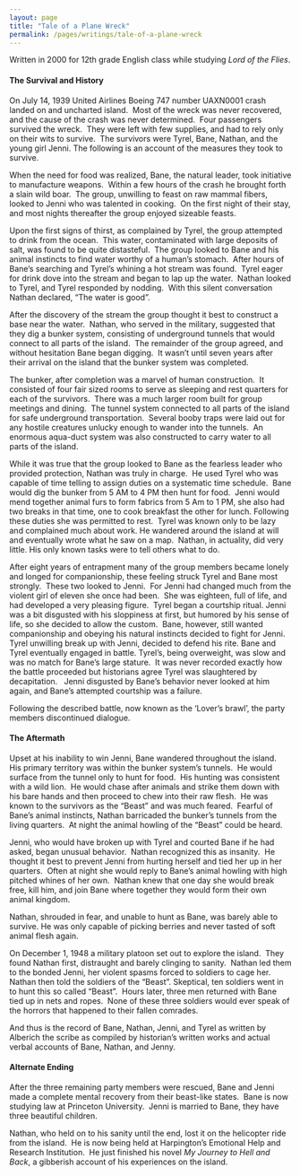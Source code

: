 ```yaml
---
layout: page
title: "Tale of a Plane Wreck"
permalink: /pages/writings/tale-of-a-plane-wreck
---
```

<!-- wp:paragraph {"textColor":"very-dark-gray","backgroundColor":"very-light-gray","fontSize":"small"} -->
<p class="has-text-color has-background has-small-font-size has-very-dark-gray-color has-very-light-gray-background-color">Written in 2000 for 12th grade English class while studying <em>Lord of the Flies</em>.</p>
<!-- /wp:paragraph -->

<!-- wp:heading {"level":4} -->
<h4>The Survival and History&nbsp;&nbsp;&nbsp;&nbsp;&nbsp;&nbsp; </h4>
<!-- /wp:heading -->

<!-- wp:paragraph -->
<p>On July 14, 1939 United Airlines Boeing 747 number UAXN0001
crash landed on and uncharted island.&nbsp;
Most of the wreck was never recovered, and the cause of the crash was
never determined.&nbsp; Four passengers
survived the wreck.&nbsp; They were left with
few supplies, and had to rely only on their wits to survive.&nbsp; The survivors were Tyrel, Bane, Nathan, and
the young girl Jenni. The following is an account of the measures they took to
survive.</p>
<!-- /wp:paragraph -->

<!-- wp:paragraph -->
<p>When the need for food was realized, Bane, the natural
leader, took initiative to manufacture weapons.&nbsp;
Within a few hours of the crash he brought forth a slain wild boar.&nbsp; The group, unwilling to feast on raw mammal
fibers, looked to Jenni who was talented in cooking.&nbsp; On the first night of their stay, and most
nights thereafter the group enjoyed sizeable feasts.</p>
<!-- /wp:paragraph -->

<!-- wp:paragraph -->
<p>Upon the first signs of thirst, as complained by Tyrel, the group attempted to drink from the ocean.  This water, contaminated with large deposits of salt, was found to be quite distasteful.  The group looked to Bane and his animal instincts to find water worthy of a human’s stomach.  After hours of Bane’s searching and Tyrel’s whining a hot stream was found.  Tyrel eager for drink dove into the stream and began to lap up the water.  Nathan looked to Tyrel, and Tyrel responded by nodding.  With this silent conversation Nathan declared, “The water is good”.</p>
<!-- /wp:paragraph -->

<!-- wp:paragraph -->
<p>After the discovery of the stream the group thought it best
to construct a base near the water.&nbsp;
Nathan, who served in the military, suggested that they dig a bunker system,
consisting of underground tunnels that would connect to all parts of the
island.&nbsp; The remainder of the group
agreed, and without hesitation Bane began digging.&nbsp; It wasn’t until seven years after their
arrival on the island that the bunker system was completed.&nbsp; </p>
<!-- /wp:paragraph -->

<!-- wp:paragraph -->
<p>The bunker, after completion was a marvel of human
construction.&nbsp; It consisted of four fair
sized rooms to serve as sleeping and rest quarters for each of the
survivors.&nbsp; There was a much larger room
built for group meetings and dining.&nbsp; The
tunnel system connected to all parts of the island for safe underground
transportation.&nbsp; Several booby traps were
laid out for any hostile creatures unlucky enough to wander into the
tunnels.&nbsp; An enormous aqua-duct system
was also constructed to carry water to all parts of the island.</p>
<!-- /wp:paragraph -->

<!-- wp:paragraph -->
<p>While it was true that the group looked to Bane as the
fearless leader who provided protection, Nathan was truly in charge.&nbsp; He used Tyrel who was capable of time telling
to assign duties on a systematic time schedule.&nbsp;
Bane would dig the bunker from 5 AM to 4 PM then hunt for food.&nbsp; Jenni would mend together animal furs to form
fabrics from 5 Am to 1 PM, she also had two breaks in that time, one to cook
breakfast the other for lunch. Following these duties she was permitted to rest.&nbsp; Tyrel was known only to be lazy and
complained much about work. He wandered around the island at will and
eventually wrote what he saw on a map.&nbsp;
Nathan, in actuality, did very little. His only known tasks were to tell
others what to do.</p>
<!-- /wp:paragraph -->

<!-- wp:paragraph -->
<p>After eight years of entrapment many of the group members
became lonely and longed for companionship, these feeling struck Tyrel and Bane
most strongly.&nbsp; These two looked to
Jenni.&nbsp; For Jenni had changed much from
the violent girl of eleven she once had been.&nbsp;
She was eighteen, full of life, and had developed a very pleasing
figure.&nbsp; Tyrel began a courtship ritual.
Jenni was a bit disgusted with his sloppiness at first, but humored by his
sense of life, so she decided to allow the custom.&nbsp; Bane, however, still wanted companionship and
obeying his natural instincts decided to fight for Jenni.&nbsp; Tyrel unwilling break up with Jenni, decided
to defend his rite. Bane and Tyrel eventually engaged in battle. Tyrel’s, being
overweight, was slow and was no match for Bane’s large stature.&nbsp; It was never recorded exactly how the battle
proceeded but historians agree Tyrel was slaughtered by decapitation.&nbsp;&nbsp; Jenni disgusted by Bane’s behavior never looked
at him again, and Bane’s attempted courtship was a failure.</p>
<!-- /wp:paragraph -->

<!-- wp:paragraph -->
<p>Following the described battle, now known as the ‘Lover’s
brawl’, the party members discontinued dialogue.</p>
<!-- /wp:paragraph -->

<!-- wp:heading {"level":4} -->
<h4>The Aftermath</h4>
<!-- /wp:heading -->

<!-- wp:paragraph -->
<p>Upset at his inability to win Jenni, Bane wandered
throughout the island.&nbsp; His primary
territory was within the bunker system’s tunnels.&nbsp; He would surface from the tunnel only to hunt
for food.&nbsp; His hunting was consistent
with a wild lion.&nbsp; He would chase after
animals and strike them down with his bare hands and then proceed to chew into
their raw flesh.&nbsp; He was known to the
survivors as the “Beast” and was much feared.&nbsp;
Fearful of Bane’s animal instincts, Nathan barricaded the bunker’s
tunnels from the living quarters.&nbsp; At
night the animal howling of the “Beast” could be heard.</p>
<!-- /wp:paragraph -->

<!-- wp:paragraph -->
<p>Jenni, who would have broken up with Tyrel and courted Bane
if he had asked, began unusual behavior.&nbsp;
Nathan recognized this as insanity.&nbsp;
He thought it best to prevent Jenni from hurting herself and tied her up
in her quarters.&nbsp; Often at night she
would reply to Bane’s animal howling with high pitched whines of her own.&nbsp; Nathan knew that one day she would break
free, kill him, and join Bane where together they would form their own animal
kingdom.</p>
<!-- /wp:paragraph -->

<!-- wp:paragraph -->
<p>Nathan, shrouded in fear, and unable to hunt as Bane, was
barely able to survive. He was only capable of picking berries and never tasted
of soft animal flesh again. </p>
<!-- /wp:paragraph -->

<!-- wp:paragraph -->
<p>On December 1, 1948 a military platoon set out to explore
the island.&nbsp; They found Nathan first,
distraught and barely clinging to sanity.&nbsp;
Nathan led them to the bonded Jenni, her violent spasms forced to soldiers
to cage her.&nbsp; Nathan then told the
soldiers of the “Beast”. Skeptical, ten soldiers went in to hunt this so called
“Beast”.&nbsp; Hours later, three men returned
with Bane tied up in nets and ropes.&nbsp;
None of these three soldiers would ever speak of the horrors that
happened to their fallen comrades.</p>
<!-- /wp:paragraph -->

<!-- wp:paragraph -->
<p>And thus is the record of Bane, Nathan, Jenni, and Tyrel as
written by Alberich the scribe as compiled by historian’s written works and
actual verbal accounts of Bane, Nathan, and Jenny.</p>
<!-- /wp:paragraph -->

<!-- wp:heading {"level":4} -->
<h4>Alternate Ending</h4>
<!-- /wp:heading -->

<!-- wp:paragraph -->
<p>After the three remaining party members were rescued, Bane
and Jenni made a complete mental recovery from their beast-like states.&nbsp; Bane is now studying law at Princeton University.&nbsp; Jenni is married to Bane, they have three
beautiful children.</p>
<!-- /wp:paragraph -->

<!-- wp:paragraph -->
<p>Nathan, who held on to his sanity until the end, lost it on
the helicopter ride from the island.&nbsp; He
is now being held at Harpington’s Emotional Help and Research Institution.&nbsp; He just finished his novel <em>My Journey to Hell and Back</em>, a gibberish
account of his experiences on the island.</p>
<!-- /wp:paragraph -->
